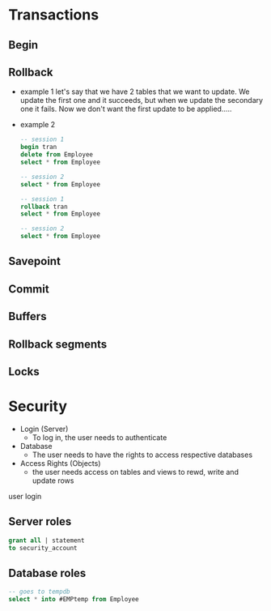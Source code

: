 # Transactions
## Begin

## Rollback
* example 1
    let's say that we have 2 tables that we want to update.
    We update the first one and it succeeds, but when we update the 
    secondary one it fails. Now we don't want the first update to
    be applied.....

* example 2
  ```sql
  -- session 1
  begin tran
  delete from Employee
  select * from Employee

  -- session 2
  select * from Employee

  -- session 1
  rollback tran
  select * from Employee

  -- session 2
  select * from Employee
  ```

## Savepoint

## Commit

## Buffers

## Rollback segments

## Locks


# Security
* Login (Server)
  * To log in, the user needs to authenticate
* Database
  * The user needs to have the rights to access respective databases
* Access Rights (Objects)
  * the user needs access on tables and views to rewd, write and update rows

user
login

## Server roles
```sql
grant all | statement
to security_account
```

## Database roles



```sql
-- goes to tempdb
select * into #EMPtemp from Employee

```
